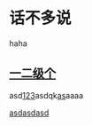 
# 话不多说

haha

## [一二级个](跳转到这里)

asd[123](111111)asdqk[as](kkkkkk)aaaa

[asd](123)[asd](123)[asd](123)
